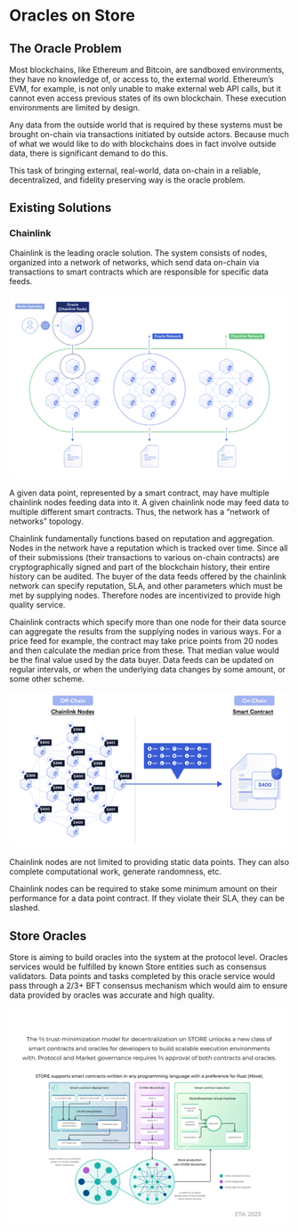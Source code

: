 # Oracles on Store

## The Oracle Problem

Most blockchains, like Ethereum and Bitcoin, are sandboxed environments, they have no knowledge of, or access to, the external world. Ethereum’s EVM, for example, is not only unable to make external web API calls, but it cannot even access previous states of its own blockchain. These execution environments are limited by design.

Any data from the outside world that is required by these systems must be brought on-chain via transactions initiated by outside actors. Because much of what we would like to do with blockchains does in fact involve outside data, there is significant demand to do this.

This task of bringing external, real-world, data on-chain in a reliable, decentralized, and fidelity preserving way is the oracle problem.

## Existing Solutions

### Chainlink

Chainlink is the leading oracle solution. The system consists of nodes, organized into a network of networks, which send data on-chain via transactions to smart contracts which are responsible for specific data feeds.

![chainlink networks](./images/chainlink1.png)

A given data point, represented by a smart contract, may have multiple chainlink nodes feeding data into it. A given chainlink node may feed data to multiple different smart contracts. Thus, the network has a “network of networks” topology.

Chainlink fundamentally functions based on reputation and aggregation. Nodes in the network have a reputation which is tracked over time. Since all of their submissions (their transactions to various on-chain contracts) are cryptographically signed and part of the blockchain history, their entire history can be audited. The buyer of the data feeds offered by the chainlink network can specify reputation, SLA, and other parameters which must be met by supplying nodes. Therefore nodes are incentivized to provide high quality service.

Chainlink contracts which specify more than one node for their data source can aggregate the results from the supplying nodes in various ways. For a price feed for example, the contract may take price points from 20 nodes and then calculate the median price from these. That median value would be the final value used by the data buyer. Data feeds can be updated on regular intervals, or when the underlying data changes by some amount, or some other scheme.

![chainlink smart contracts](./images/chainlink2.png)

Chainlink nodes are not limited to providing static data points. They can also complete computational work, generate randomness, etc.

Chainlink nodes can be required to stake some minimum amount on their performance for a data point contract. If they violate their SLA, they can be slashed.

## Store Oracles

Store is aiming to build oracles into the system at the protocol level. Oracles services would be fulfilled by known Store entities such as consensus validators. Data points and tasks completed by this oracle service would pass through a 2/3+ BFT consensus mechanism which would aim to ensure data provided by oracles was accurate and high quality.

![store oracles](./images/store-oracles.jpg)
